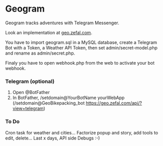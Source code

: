 # Geogram

Geogram tracks adventures with Telegram Messenger.

Look an implementation at [geo.zefal.com](https://geo.zefal.com/).

You have to import geogram.sql in a MySQL database, create a Telegram Bot with a Token, a Weather API Token, then set admin/secret-model.php and rename as admin/secret.php.

Finaly you have to open webhook.php from the web to activate your bot webhook.

### Telegram (optional)

1. Open @BotFather
2. In BotFather, /setdomain@YourBotName yourWebApp (/setdomain@GeoBikepacking_bot https://geo.zefal.com/api/?view=telegram)

### To Do

Cron task for weather and cities…
Factorize popup and story, add tools to edit, delete…
Last x days, API side
Debugs :-)
